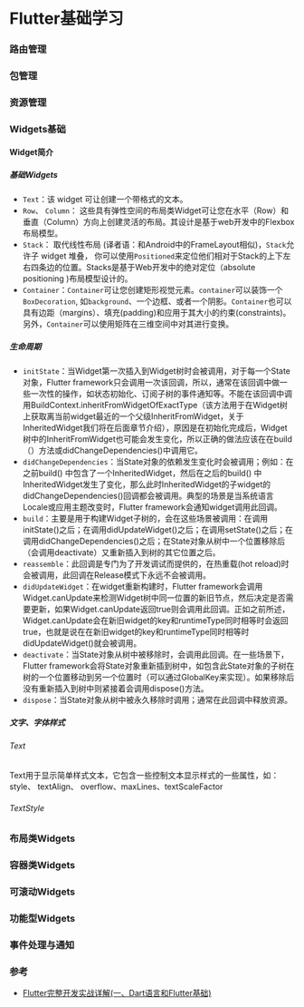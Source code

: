 # Flutter基础学习

### 路由管理

### 包管理

### 资源管理

### Widgets基础

#### Widget简介

##### 基础Widgets
* `Text`：该 widget 可让创建一个带格式的文本。
* `Row`、 `Column`： 这些具有弹性空间的布局类Widget可让您在水平（Row）和垂直（Column）方向上创建灵活的布局。其设计是基于web开发中的Flexbox布局模型。
* `Stack`： 取代线性布局 (译者语：和Android中的FrameLayout相似)，`Stack`允许子 widget 堆叠， 你可以使用`Positioned`来定位他们相对于Stack的上下左右四条边的位置。Stacks是基于Web开发中的绝对定位（absolute positioning )布局模型设计的。
* `Container`：`Container`可让您创建矩形视觉元素。`container`可以装饰一个`BoxDecoration`, 如`background`、一个边框、或者一个阴影。`Container`也可以具有边距（margins）、填充(padding)和应用于其大小的约束(constraints)。另外，`Container`可以使用矩阵在三维空间中对其进行变换。

##### 生命周期
* `initState`：当Widget第一次插入到Widget树时会被调用，对于每一个State对象，Flutter framework只会调用一次该回调，所以，通常在该回调中做一些一次性的操作，如状态初始化、订阅子树的事件通知等。不能在该回调中调用BuildContext.inheritFromWidgetOfExactType（该方法用于在Widget树上获取离当前widget最近的一个父级InheritFromWidget，关于InheritedWidget我们将在后面章节介绍），原因是在初始化完成后，Widget树中的InheritFromWidget也可能会发生变化，所以正确的做法应该在在build（）方法或didChangeDependencies()中调用它。
* `didChangeDependencies`：当State对象的依赖发生变化时会被调用；例如：在之前build() 中包含了一个InheritedWidget，然后在之后的build() 中InheritedWidget发生了变化，那么此时InheritedWidget的子widget的didChangeDependencies()回调都会被调用。典型的场景是当系统语言Locale或应用主题改变时，Flutter framework会通知widget调用此回调。
* `build`：主要是用于构建Widget子树的，会在这些场景被调用：在调用initState()之后；在调用didUpdateWidget()之后；在调用setState()之后；在调用didChangeDependencies()之后；在State对象从树中一个位置移除后（会调用deactivate）又重新插入到树的其它位置之后。
* `reassemble`：此回调是专门为了开发调试而提供的，在热重载(hot reload)时会被调用，此回调在Release模式下永远不会被调用。
* `didUpdateWidget`：在widget重新构建时，Flutter framework会调用Widget.canUpdate来检测Widget树中同一位置的新旧节点，然后决定是否需要更新，如果Widget.canUpdate返回true则会调用此回调。正如之前所述，Widget.canUpdate会在新旧widget的key和runtimeType同时相等时会返回true，也就是说在在新旧widget的key和runtimeType同时相等时didUpdateWidget()就会被调用。
* `deactivate`：当State对象从树中被移除时，会调用此回调。在一些场景下，Flutter framework会将State对象重新插到树中，如包含此State对象的子树在树的一个位置移动到另一个位置时（可以通过GlobalKey来实现）。如果移除后没有重新插入到树中则紧接着会调用dispose()方法。
* `dispose`：当State对象从树中被永久移除时调用；通常在此回调中释放资源。

##### 文字、字体样式

###### Text
Text用于显示简单样式文本，它包含一些控制文本显示样式的一些属性，如：style、 textAlign、 overflow、maxLines、textScaleFactor

###### TextStyle

### 布局类Widgets

### 容器类Widgets

### 可滚动Widgets

### 功能型Widgets

### 事件处理与通知



### 参考
* [Flutter完整开发实战详解(一、Dart语言和Flutter基础) ](https://juejin.im/post/5b631d326fb9a04fce524db2)